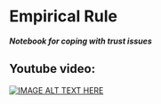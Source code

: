 # Empirical Rule
__*Notebook for coping with trust issues*__

## Youtube video:  
[![IMAGE ALT TEXT HERE](https://img.youtube.com/vi/-Iek64k8wubY/0.jpg)](https://www.youtube.com/watch?v=-Iek64k8wubY)
